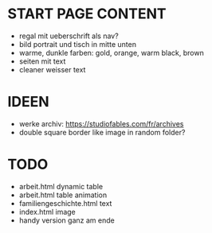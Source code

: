 # START PAGE CONTENT

- regal mit ueberschrift als nav?
- bild portrait und tisch in mitte unten
- warme, dunkle farben: gold, orange, warm black, brown
- seiten mit text
- cleaner weisser text

# IDEEN

- werke archiv: https://studiofables.com/fr/archives
- double square border like image in random folder?

# TODO

- arbeit.html dynamic table
- arbeit.html table animation
- familiengeschichte.html text
- index.html image
- handy version ganz am ende
